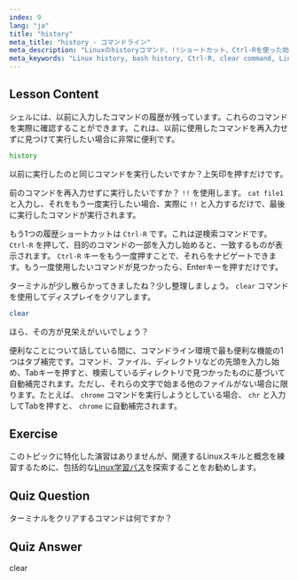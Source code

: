 ```yaml
---
index: 9
lang: "ja"
title: "history"
meta_title: "history - コマンドライン"
meta_description: "Linuxのhistoryコマンド、!!ショートカット、Ctrl-Rを使った効率的なコマンド呼び出し方法を学びましょう。これらの必須のヒントでターミナルの生産性を向上させましょう！"
meta_keywords: "Linux history, bash history, Ctrl-R, clear command, Linux tutorial, command line, beginner guide"
---
```


## Lesson Content

シェルには、以前に入力したコマンドの履歴が残っています。これらのコマンドを実際に確認することができます。これは、以前に使用したコマンドを再入力せずに見つけて実行したい場合に非常に便利です。

```bash
history
```

以前に実行したのと同じコマンドを実行したいですか？上矢印を押すだけです。

前のコマンドを再入力せずに実行したいですか？ `!!` を使用します。 `cat file1` と入力し、それをもう一度実行したい場合、実際に `!!` と入力するだけで、最後に実行したコマンドが実行されます。

もう1つの履歴ショートカットは `Ctrl-R` です。これは逆検索コマンドです。 `Ctrl-R` を押して、目的のコマンドの一部を入力し始めると、一致するものが表示されます。 `Ctrl-R` キーをもう一度押すことで、それらをナビゲートできます。もう一度使用したいコマンドが見つかったら、Enterキーを押すだけです。

ターミナルが少し散らかってきましたね？少し整理しましょう。 `clear` コマンドを使用してディスプレイをクリアします。

```bash
clear
```

ほら、その方が見栄えがいいでしょう？

便利なことについて話している間に、コマンドライン環境で最も便利な機能の1つはタブ補完です。コマンド、ファイル、ディレクトリなどの先頭を入力し始め、Tabキーを押すと、検索しているディレクトリで見つかったものに基づいて自動補完されます。ただし、それらの文字で始まる他のファイルがない場合に限ります。たとえば、 `chrome` コマンドを実行しようとしている場合、 `chr` と入力してTabを押すと、 `chrome` に自動補完されます。

## Exercise

このトピックに特化した演習はありませんが、関連するLinuxスキルと概念を練習するために、包括的な[Linux学習パス](https://labex.io/ja/learn/linux)を探索することをお勧めします。

## Quiz Question

ターミナルをクリアするコマンドは何ですか？

## Quiz Answer

clear
